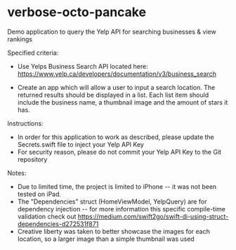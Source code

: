 # verbose-octo-pancake
Demo application to query the Yelp API for searching businesses & view rankings

Specified criteria:
* Use Yelps Business Search API located here: https://www.yelp.ca/developers/documentation/v3/business_search

* Create an app which will allow a user to input a search location. The returned results should be displayed in a list. Each list item should include the business name, a thumbnail image and the amount of stars it has.

Instructions: 
* In order for this application to work as described, please update the Secrets.swift file to inject your Yelp API Key
* For security reason, please do not commit your Yelp API Key to the Git repository

Notes:
* Due to limited time, the project is limited to iPhone -- it was not been tested on iPad.
* The "Dependencies" struct (HomeViewModel, YelpQuery) are for dependency injection -- for more information this specific compile-time validation check out https://medium.com/swift2go/swift-di-using-struct-dependencies-d272531f871
* Creative liberty was taken to better showcase the images for each location, so a larger image than a simple thumbnail was used
